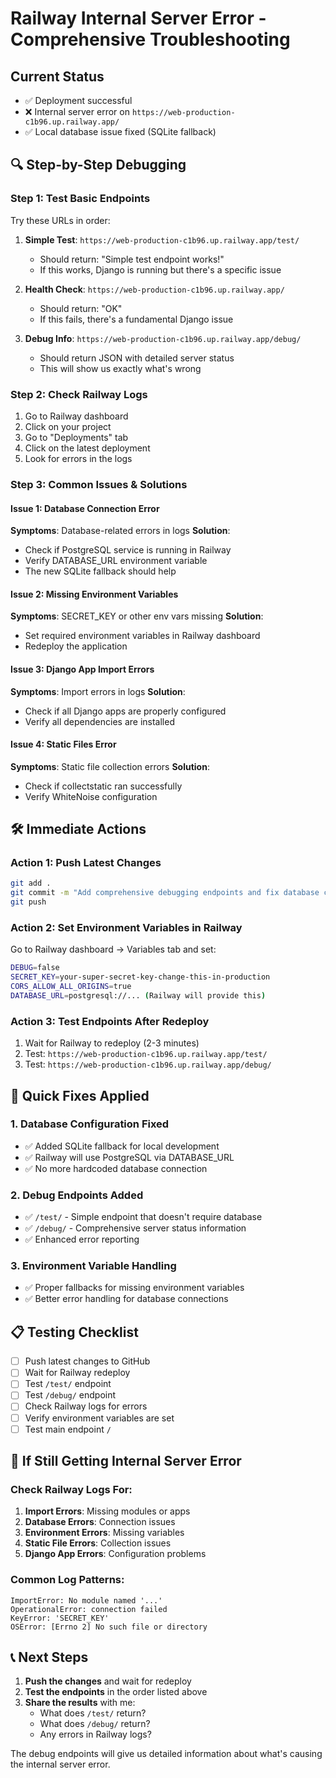 # Railway Internal Server Error - Comprehensive Troubleshooting

## Current Status
- ✅ Deployment successful
- ❌ Internal server error on `https://web-production-c1b96.up.railway.app/`
- ✅ Local database issue fixed (SQLite fallback)

## 🔍 **Step-by-Step Debugging**

### Step 1: Test Basic Endpoints
Try these URLs in order:

1. **Simple Test**: `https://web-production-c1b96.up.railway.app/test/`
   - Should return: "Simple test endpoint works!"
   - If this works, Django is running but there's a specific issue

2. **Health Check**: `https://web-production-c1b96.up.railway.app/`
   - Should return: "OK"
   - If this fails, there's a fundamental Django issue

3. **Debug Info**: `https://web-production-c1b96.up.railway.app/debug/`
   - Should return JSON with detailed server status
   - This will show us exactly what's wrong

### Step 2: Check Railway Logs
1. Go to Railway dashboard
2. Click on your project
3. Go to "Deployments" tab
4. Click on the latest deployment
5. Look for errors in the logs

### Step 3: Common Issues & Solutions

#### Issue 1: Database Connection Error
**Symptoms**: Database-related errors in logs
**Solution**: 
- Check if PostgreSQL service is running in Railway
- Verify DATABASE_URL environment variable
- The new SQLite fallback should help

#### Issue 2: Missing Environment Variables
**Symptoms**: SECRET_KEY or other env vars missing
**Solution**:
- Set required environment variables in Railway dashboard
- Redeploy the application

#### Issue 3: Django App Import Errors
**Symptoms**: Import errors in logs
**Solution**:
- Check if all Django apps are properly configured
- Verify all dependencies are installed

#### Issue 4: Static Files Error
**Symptoms**: Static file collection errors
**Solution**:
- Check if collectstatic ran successfully
- Verify WhiteNoise configuration

## 🛠️ **Immediate Actions**

### Action 1: Push Latest Changes
```bash
git add .
git commit -m "Add comprehensive debugging endpoints and fix database config"
git push
```

### Action 2: Set Environment Variables in Railway
Go to Railway dashboard → Variables tab and set:

```bash
DEBUG=false
SECRET_KEY=your-super-secret-key-change-this-in-production
CORS_ALLOW_ALL_ORIGINS=true
DATABASE_URL=postgresql://... (Railway will provide this)
```

### Action 3: Test Endpoints After Redeploy
1. Wait for Railway to redeploy (2-3 minutes)
2. Test: `https://web-production-c1b96.up.railway.app/test/`
3. Test: `https://web-production-c1b96.up.railway.app/debug/`

## 🔧 **Quick Fixes Applied**

### 1. Database Configuration Fixed
- ✅ Added SQLite fallback for local development
- ✅ Railway will use PostgreSQL via DATABASE_URL
- ✅ No more hardcoded database connection

### 2. Debug Endpoints Added
- ✅ `/test/` - Simple endpoint that doesn't require database
- ✅ `/debug/` - Comprehensive server status information
- ✅ Enhanced error reporting

### 3. Environment Variable Handling
- ✅ Proper fallbacks for missing environment variables
- ✅ Better error handling for database connections

## 📋 **Testing Checklist**

- [ ] Push latest changes to GitHub
- [ ] Wait for Railway redeploy
- [ ] Test `/test/` endpoint
- [ ] Test `/debug/` endpoint
- [ ] Check Railway logs for errors
- [ ] Verify environment variables are set
- [ ] Test main endpoint `/`

## 🚨 **If Still Getting Internal Server Error**

### Check Railway Logs For:
1. **Import Errors**: Missing modules or apps
2. **Database Errors**: Connection issues
3. **Environment Errors**: Missing variables
4. **Static File Errors**: Collection issues
5. **Django App Errors**: Configuration problems

### Common Log Patterns:
```
ImportError: No module named '...'
OperationalError: connection failed
KeyError: 'SECRET_KEY'
OSError: [Errno 2] No such file or directory
```

## 📞 **Next Steps**

1. **Push the changes** and wait for redeploy
2. **Test the endpoints** in the order listed above
3. **Share the results** with me:
   - What does `/test/` return?
   - What does `/debug/` return?
   - Any errors in Railway logs?

The debug endpoints will give us detailed information about what's causing the internal server error.
